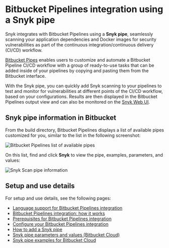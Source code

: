 # Bitbucket Pipelines integration using a Snyk pipe

Snyk integrates with Bitbucket Pipelines using a **Snyk pipe**, seamlessly scanning your application dependencies and Docker images for security vulnerabilities as part of the continuous integration/continuous delivery (CI/CD) workflow.

[Bitbucket Pipes](https://bitbucket.org/blog/meet-bitbucket-pipes-30-ways-to-automate-your-ci-cd-pipeline) enables users to customize and automate a Bitbucket Pipeline CI/CD workflow with a group of ready-to-use tasks that can be added inside of your pipelines by copying and pasting them from the Bitbucket interface.

With the Snyk pipe, you can quickly add Snyk scanning to your pipelines to test and monitor for vulnerabilities at different points of the CI/CD workflow, based on your configurations. Results are then displayed in the Bitbucket Pipelines output view and can also be monitored on the [Snyk Web UI](http://app.snyk.io).

## Snyk pipe information in Bitbucket

From the build directory, Bitbucket Pipelines displays a list of available pipes customized for you, similar to the list in the following screenshot:

![Bitbucket Pipelines list of available pipes](../../../.gitbook/assets/uuid-6fff2668-6e2e-22ae-200f-124c8a240b02-en.png)

On this list, find and click **Snyk** to view the pipe, examples, parameters, and values:

![Snyk Scan pipe information](../../../.gitbook/assets/mceclip0-25-.png)

## Setup and use details

For setup and use details, see the following pages:

* [Language support for Bitbucket Pipelines integration](language-support-for-bitbucket-pipelines-integration.md)
* [Bitbucket Pipelines integration: how it works](bitbucket-pipelines-integration-how-it-works.md)
* [Prerequisites for Bitbucket Pipelines integration](prerequisites-for-bitbucket-pipelines-integration.md)
* [Configure your Bitbucket Pipelines integration](configure-your-bitbucket-pipelines-integration.md)
* [How to add a Snyk pipe](how-to-add-a-snyk-pipe.md)
* [Snyk pipe parameters and values (Bitbucket Cloud)](snyk-pipe-parameters-and-values-bitbucket-cloud.md)
* [Snyk pipe examples for Bitbucket Cloud](https://bitbucket.org/snyk/snyk-scan/src/develop/README.md)

